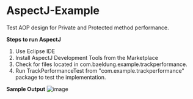 # AspectJ-Example
Test AOP design for Private and Protected method performance.

**Steps to run AspectJ**
1. Use Eclipse IDE
2. Install AspectJ Development Tools from the Marketplace
3. Check for files located in com.baeldung.example.trackperformance.
4. Run TrackPerformanceTest from "com.example.trackperformance" package to test the implementation. 


**Sample Output**
![image](https://github.com/van-omega/AspectJ-Example/assets/42210250/8e6dd59f-4f87-4e36-9058-79781e7f713d)
